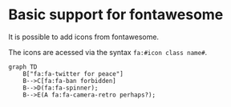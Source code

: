 # Basic support for fontawesome

It is possible to add icons from fontawesome.

The icons are acessed via the syntax `fa:#icon class name#`.

```mermaid
graph TD
    B["fa:fa-twitter for peace"]
    B-->C[fa:fa-ban forbidden]
    B-->D(fa:fa-spinner);
    B-->E(A fa:fa-camera-retro perhaps?);
```
